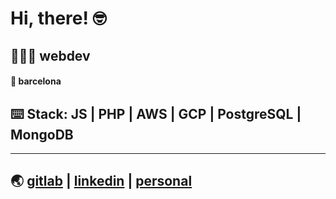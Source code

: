 # Hi, there! 🤓
## 👨🏽‍💻 webdev
#### 📍 barcelona 
## ⌨️ Stack: JS | PHP | AWS | GCP | PostgreSQL | MongoDB
***
## 🌏 [gitlab](www.gitlab.com/clopez12) | [linkedin](https://www.linkedin.com/in/celopez12) | [personal](https://clopez7.github.io)
